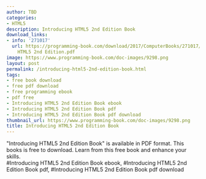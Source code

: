 ```yaml
---
author: TBD
categories:
- HTML5
description: Introducing HTML5 2nd Edition Book
download_links:
- info: '271017'
  url: https://programming-book.com/download/2017/ComputerBooks/271017/Introducing
    HTML5 2nd Edition.pdf
image: https://www.programming-book.com/doc-images/9298.png
layout: post
permalink: /introducing-html5-2nd-edition-book.html
tags:
- free book download
- free pdf download
- free programming ebook
- pdf free
- Introducing HTML5 2nd Edition Book ebook
- Introducing HTML5 2nd Edition Book pdf
- Introducing HTML5 2nd Edition Book pdf download
thumbnail_url: https://www.programming-book.com/doc-images/9298.png
title: Introducing HTML5 2nd Edition Book
---
```


 
<div class="item-desc text-justify">
  "Introducing HTML5 2nd Edition Book" is available in PDF format. This books is free to download. Learn from this free book and enhance your skills.
  <br>
  #Introducing HTML5 2nd Edition Book ebook, #Introducing HTML5 2nd Edition Book pdf, #Introducing HTML5 2nd Edition Book pdf download
</div>